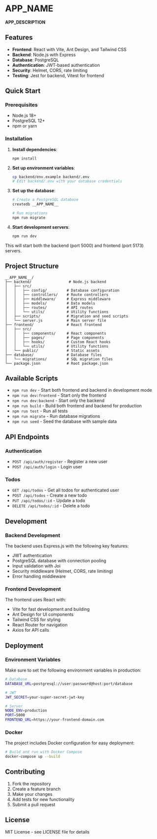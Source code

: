 # __APP_NAME__

__APP_DESCRIPTION__

## Features

- **Frontend**: React with Vite, Ant Design, and Tailwind CSS
- **Backend**: Node.js with Express
- **Database**: PostgreSQL
- **Authentication**: JWT-based authentication
- **Security**: Helmet, CORS, rate limiting
- **Testing**: Jest for backend, Vitest for frontend

## Quick Start

### Prerequisites

- Node.js 18+
- PostgreSQL 12+
- npm or yarn

### Installation

1. **Install dependencies**:
   ```bash
   npm install
   ```

2. **Set up environment variables**:
   ```bash
   cp backend/env.example backend/.env
   # Edit backend/.env with your database credentials
   ```

3. **Set up the database**:
   ```bash
   # Create a PostgreSQL database
   createdb __APP_NAME__
   
   # Run migrations
   npm run migrate
   ```

4. **Start development servers**:
   ```bash
   npm run dev
   ```

This will start both the backend (port 5000) and frontend (port 5173) servers.

## Project Structure

```
__APP_NAME__/
├── backend/                 # Node.js backend
│   ├── src/
│   │   ├── config/         # Database configuration
│   │   ├── controllers/    # Route controllers
│   │   ├── middleware/     # Express middleware
│   │   ├── models/         # Data models
│   │   ├── routes/         # API routes
│   │   └── utils/          # Utility functions
│   ├── scripts/            # Migration and seed scripts
│   └── server.js           # Main server file
├── frontend/               # React frontend
│   ├── src/
│   │   ├── components/     # React components
│   │   ├── pages/          # Page components
│   │   ├── hooks/          # Custom React hooks
│   │   └── utils/          # Utility functions
│   └── public/             # Static assets
├── database/               # Database files
│   └── migrations/         # SQL migration files
└── package.json            # Root package.json
```

## Available Scripts

- `npm run dev` - Start both frontend and backend in development mode
- `npm run dev:frontend` - Start only the frontend
- `npm run dev:backend` - Start only the backend
- `npm run build` - Build both frontend and backend for production
- `npm run test` - Run all tests
- `npm run migrate` - Run database migrations
- `npm run seed` - Seed the database with sample data

## API Endpoints

### Authentication
- `POST /api/auth/register` - Register a new user
- `POST /api/auth/login` - Login user

### Todos
- `GET /api/todos` - Get all todos for authenticated user
- `POST /api/todos` - Create a new todo
- `PUT /api/todos/:id` - Update a todo
- `DELETE /api/todos/:id` - Delete a todo

## Development

### Backend Development

The backend uses Express.js with the following key features:
- JWT authentication
- PostgreSQL database with connection pooling
- Input validation with Joi
- Security middleware (Helmet, CORS, rate limiting)
- Error handling middleware

### Frontend Development

The frontend uses React with:
- Vite for fast development and building
- Ant Design for UI components
- Tailwind CSS for styling
- React Router for navigation
- Axios for API calls

## Deployment

### Environment Variables

Make sure to set the following environment variables in production:

```bash
# Database
DATABASE_URL=postgresql://user:password@host:port/database

# JWT
JWT_SECRET=your-super-secret-jwt-key

# Server
NODE_ENV=production
PORT=5000
FRONTEND_URL=https://your-frontend-domain.com
```

### Docker

The project includes Docker configuration for easy deployment:

```bash
# Build and run with Docker Compose
docker-compose up --build
```

## Contributing

1. Fork the repository
2. Create a feature branch
3. Make your changes
4. Add tests for new functionality
5. Submit a pull request

## License

MIT License - see LICENSE file for details
